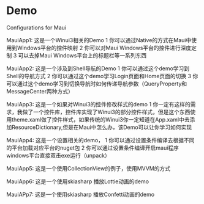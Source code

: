 # Demo
Configurations for Maui

MauiApp1: 这是一个Winui3相关的Demo
1  你可以通过Native的方式在Maui中使用到Windows平台的控件映射
2  你可以对Maui Windows平台的控件进行深度定制
3  可以去掉Maui Windows平台上的标题栏等一系列东西
    
MauiApp2: 这是一个涉及到Shell导航的Demo
1  你可以通过这个demo学习到Shell的导航方式
2  你可以通过这个demo学习Login页面和Home页面的切换
3  你可以通过这个demo学习到切换导航时如何传递导航参数（QueryProperty和MessageCenter两种方式）
    
MauiApp3: 这是一个如果对Winui3的控件修改样式的demo
1  你一定有这样的需求，我做了一个控件库，控件库实现了Winui3的部分控件样式，但是这个东西使用theme.xaml做了控件样式，如果传统的Winui3你一定知道在App.xaml中去添加ResourceDictionary,但是在Maui中怎么办，该Demo可以让你学习如何实现

MauiApp4: 这是一个设置相关的demo，
1  你可以通过设置条件编译去根据不同的平台加载对应平台的nuget包
2  你可以通过设置条件编译开启maui程序windows平台直接双击exe运行（unpack）
    
MauiApp5: 这是一个使用CollectionView的例子，使用MVVM的方式


MauiApp6: 这是一个使用skiasharp 播放Lottie动画的demo

MauiAPp7: 这是一个使用skiasharp 播放Confetti动画的demo


